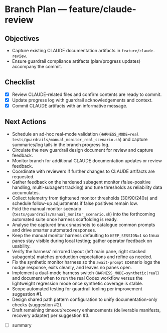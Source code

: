 # Branch Plan — feature/claude-review

## Objectives
- Capture existing CLAUDE documentation artifacts in `feature/claude-review`.
- Ensure guardrail compliance artifacts (plan/progress updates) accompany the commit.

## Checklist
- [x] Review CLAUDE-related files and confirm contents are ready to commit.
- [x] Update progress log with guardrail acknowledgements and context.
- [x] Commit CLAUDE artifacts with an informative message.

## Next Actions
- Schedule an ad-hoc real-mode validation (`HARNESS_MODE=real tests/guardrails/manual_monitor_real_scenario.sh`) and capture summaries/log tails in the branch progress log.
- Circulate the new guardrail design document for review and capture feedback.
- Monitor branch for additional CLAUDE documentation updates or review feedback.
- Coordinate with reviewers if further changes to CLAUDE artifacts are requested.
- Gather feedback on the hardened subagent monitor (false-positive handling, multi-subagent tracking) and tune thresholds as reliability data accumulates.
- Collect telemetry from tightened monitor thresholds (30/90/240s) and schedule follow-up adjustments if false positives remain low.
- Fold the manual monitor scenario (`tests/guardrails/manual_monitor_scenario.sh`) into the forthcoming automated suite once harness scaffolding is ready.
- Analyse the captured tmux snapshots to catalogue common prompts and drive smarter automated responses.
- Keep the manual monitor harness defaulting to `KEEP_SESSION=1` so tmux panes stay visible during local testing; gather operator feedback on usability.
- Verify the harness’ mirrored layout (left main pane, right stacked subagents) matches production expectations and refine as needed.
- Fix the synthetic monitor harness so the `await-prompt` scenario logs the nudge response, exits cleanly, and leaves no panes open.
- Implement a dual-mode harness switch (`HARNESS_MODE=synthetic|real`) and document when to run the real Codex workflow versus the lightweight regression mode once synthetic coverage is stable.
- Scope automated testing for guardrail tooling per improvement suggestion #1.
- Design shared path pattern configuration to unify documentation-only checks (suggestion #2).
- Draft remaining timeout/recovery enhancements (deliverable manifests, recovery adapter) per suggestion #3.

- [ ] summary
